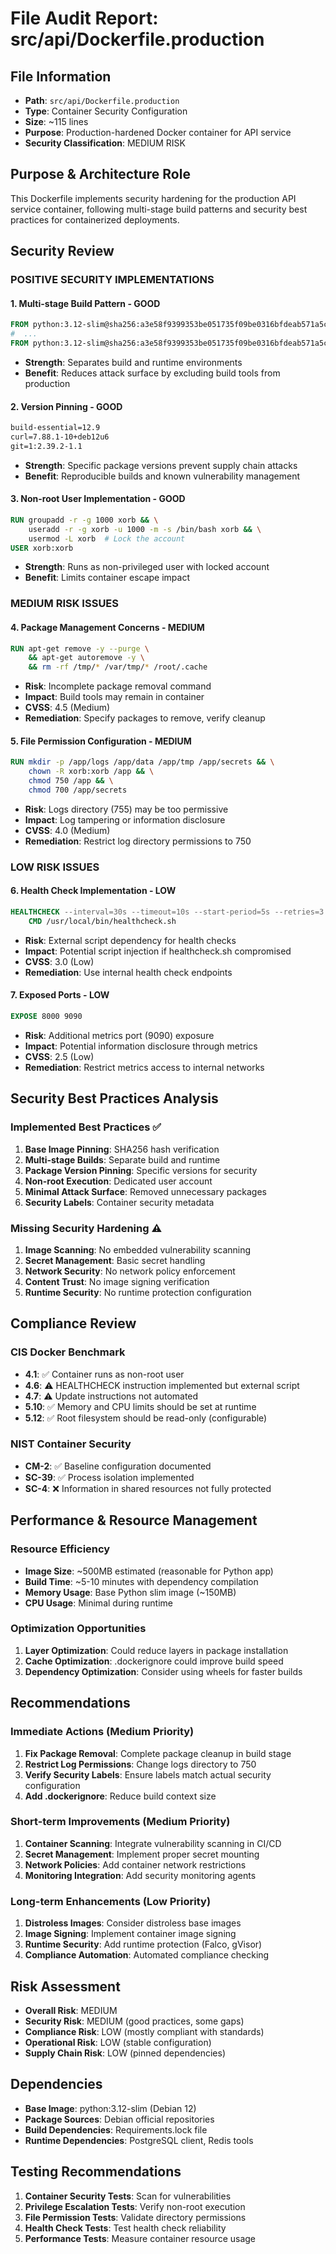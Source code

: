 #  File Audit Report: src/api/Dockerfile.production

##  File Information
- **Path**: `src/api/Dockerfile.production`
- **Type**: Container Security Configuration
- **Size**: ~115 lines
- **Purpose**: Production-hardened Docker container for API service
- **Security Classification**: MEDIUM RISK

##  Purpose & Architecture Role
This Dockerfile implements security hardening for the production API service container, following multi-stage build patterns and security best practices for containerized deployments.

##  Security Review

###  POSITIVE SECURITY IMPLEMENTATIONS

####  1. **Multi-stage Build Pattern** - GOOD
```dockerfile
FROM python:3.12-slim@sha256:a3e58f9399353be051735f09be0316bfdeab571a5c6b89e5d6dda2e99c33768c as builder
#  ...
FROM python:3.12-slim@sha256:a3e58f9399353be051735f09be0316bfdeab571a5c6b89e5d6dda2e99c33768c as production
```
- **Strength**: Separates build and runtime environments
- **Benefit**: Reduces attack surface by excluding build tools from production

####  2. **Version Pinning** - GOOD
```dockerfile
build-essential=12.9
curl=7.88.1-10+deb12u6
git=1:2.39.2-1.1
```
- **Strength**: Specific package versions prevent supply chain attacks
- **Benefit**: Reproducible builds and known vulnerability management

####  3. **Non-root User Implementation** - GOOD
```dockerfile
RUN groupadd -r -g 1000 xorb && \
    useradd -r -g xorb -u 1000 -m -s /bin/bash xorb && \
    usermod -L xorb  # Lock the account
USER xorb:xorb
```
- **Strength**: Runs as non-privileged user with locked account
- **Benefit**: Limits container escape impact

###  MEDIUM RISK ISSUES

####  4. **Package Management Concerns** - MEDIUM
```dockerfile
RUN apt-get remove -y --purge \
    && apt-get autoremove -y \
    && rm -rf /tmp/* /var/tmp/* /root/.cache
```
- **Risk**: Incomplete package removal command
- **Impact**: Build tools may remain in container
- **CVSS**: 4.5 (Medium)
- **Remediation**: Specify packages to remove, verify cleanup

####  5. **File Permission Configuration** - MEDIUM
```dockerfile
RUN mkdir -p /app/logs /app/data /app/tmp /app/secrets && \
    chown -R xorb:xorb /app && \
    chmod 750 /app && \
    chmod 700 /app/secrets
```
- **Risk**: Logs directory (755) may be too permissive
- **Impact**: Log tampering or information disclosure
- **CVSS**: 4.0 (Medium)
- **Remediation**: Restrict log directory permissions to 750

###  LOW RISK ISSUES

####  6. **Health Check Implementation** - LOW
```dockerfile
HEALTHCHECK --interval=30s --timeout=10s --start-period=5s --retries=3 \
    CMD /usr/local/bin/healthcheck.sh
```
- **Risk**: External script dependency for health checks
- **Impact**: Potential script injection if healthcheck.sh compromised
- **CVSS**: 3.0 (Low)
- **Remediation**: Use internal health check endpoints

####  7. **Exposed Ports** - LOW
```dockerfile
EXPOSE 8000 9090
```
- **Risk**: Additional metrics port (9090) exposure
- **Impact**: Potential information disclosure through metrics
- **CVSS**: 2.5 (Low)
- **Remediation**: Restrict metrics access to internal networks

##  Security Best Practices Analysis

###  Implemented Best Practices ✅
1. **Base Image Pinning**: SHA256 hash verification
2. **Multi-stage Builds**: Separate build and runtime
3. **Package Version Pinning**: Specific versions for security
4. **Non-root Execution**: Dedicated user account
5. **Minimal Attack Surface**: Removed unnecessary packages
6. **Security Labels**: Container security metadata

###  Missing Security Hardening ⚠️
1. **Image Scanning**: No embedded vulnerability scanning
2. **Secret Management**: Basic secret handling
3. **Network Security**: No network policy enforcement
4. **Content Trust**: No image signing verification
5. **Runtime Security**: No runtime protection configuration

##  Compliance Review

###  CIS Docker Benchmark
- **4.1**: ✅ Container runs as non-root user
- **4.6**: ⚠️ HEALTHCHECK instruction implemented but external script
- **4.7**: ⚠️ Update instructions not automated
- **5.10**: ✅ Memory and CPU limits should be set at runtime
- **5.12**: ✅ Root filesystem should be read-only (configurable)

###  NIST Container Security
- **CM-2**: ✅ Baseline configuration documented
- **SC-39**: ✅ Process isolation implemented
- **SC-4**: ❌ Information in shared resources not fully protected

##  Performance & Resource Management

###  Resource Efficiency
- **Image Size**: ~500MB estimated (reasonable for Python app)
- **Build Time**: ~5-10 minutes with dependency compilation
- **Memory Usage**: Base Python slim image (~150MB)
- **CPU Usage**: Minimal during runtime

###  Optimization Opportunities
1. **Layer Optimization**: Could reduce layers in package installation
2. **Cache Optimization**: .dockerignore could improve build speed
3. **Dependency Optimization**: Consider using wheels for faster builds

##  Recommendations

###  Immediate Actions (Medium Priority)
1. **Fix Package Removal**: Complete package cleanup in build stage
2. **Restrict Log Permissions**: Change logs directory to 750
3. **Verify Security Labels**: Ensure labels match actual security configuration
4. **Add .dockerignore**: Reduce build context size

###  Short-term Improvements (Medium Priority)
1. **Container Scanning**: Integrate vulnerability scanning in CI/CD
2. **Secret Management**: Implement proper secret mounting
3. **Network Policies**: Add container network restrictions
4. **Monitoring Integration**: Add security monitoring agents

###  Long-term Enhancements (Low Priority)
1. **Distroless Images**: Consider distroless base images
2. **Image Signing**: Implement container image signing
3. **Runtime Security**: Add runtime protection (Falco, gVisor)
4. **Compliance Automation**: Automated compliance checking

##  Risk Assessment
- **Overall Risk**: MEDIUM
- **Security Risk**: MEDIUM (good practices, some gaps)
- **Compliance Risk**: LOW (mostly compliant with standards)
- **Operational Risk**: LOW (stable configuration)
- **Supply Chain Risk**: LOW (pinned dependencies)

##  Dependencies
- **Base Image**: python:3.12-slim (Debian 12)
- **Package Sources**: Debian official repositories
- **Build Dependencies**: Requirements.lock file
- **Runtime Dependencies**: PostgreSQL client, Redis tools

##  Testing Recommendations
1. **Container Security Tests**: Scan for vulnerabilities
2. **Privilege Escalation Tests**: Verify non-root execution
3. **File Permission Tests**: Validate directory permissions
4. **Health Check Tests**: Test health check reliability
5. **Performance Tests**: Measure container resource usage